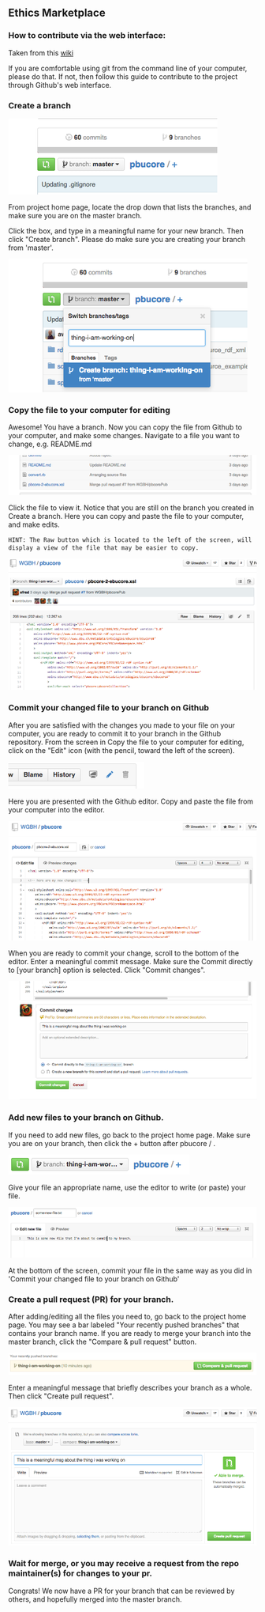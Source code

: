 ## Ethics Marketplace  

### How to contribute via the web interface:  

Taken from this [wiki](https://github.com/WGBH/pbucore/wiki/Contributing-to-the-project-through-Github-web-interface)  

If you are comfortable using git from the command line of your computer, please do that. If not, then follow this guide to contribute to the project through Github's web interface.  


### Create a branch  

![](img/create-branch.png?raw=true)

From project home page, locate the drop down that lists the branches, and make sure you are on the master branch.  

Click the box, and type in a meaningful name for your new branch. Then click "Create branch".  Please do make sure you are creating your branch from 'master'.

![](img/create-branch-2.png?raw=true)

### Copy the file to your computer for editing  

Awesome! You have a branch. Now you can copy the file from Github to your computer, and make some changes. Navigate to a file you want to change, e.g. README.md

![](img/copy-file.png?raw=true)

Click the file to view it. Notice that you are still on the branch you created in Create a branch. Here you can copy and paste the file to your computer, and make edits.   

    HINT: The Raw button which is located to the left of the screen, will display a view of the file that may be easier to copy.
![](img/raw-screen.png?raw=true)

### Commit your changed file to your branch on Github  

After you are satisfied with the changes you made to your file on your computer, you are ready to commit it to your branch in the Github repository. From the screen in Copy the file to your computer for editing, click on the "Edit" icon (with the pencil, toward the left of the screen).

![](img/edit-button.png?raw=true)

Here you are presented with the Github editor. Copy and paste the file from your computer into the editor.  

![](img/edit-screen.png?raw=true)  

When you are ready to commit your change, scroll to the bottom of the editor. Enter a meaningful commit message. Make sure the Commit directly to [your branch] option is selected. Click "Commit changes".  

![](img/commit-changes.png?raw=true)  

### Add new files to your branch on Github.  

If you need to add new files, go back to the project home page. Make sure you are on your branch, then click the + button after pbucore / .  

![](img/add-new-files-1.png?raw=true)

Give your file an appropriate name, use the editor to write (or paste) your file.  

![](img/add-new-files.png?raw=true)

At the bottom of the screen, commit your file in the same way as you did in 'Commit your changed file to your branch on Github'  

### Create a pull request (PR) for your branch.  

After adding/editing all the files you need to, go back to the project home page. You may see a bar labeled "Your recently pushed branches" that contains your branch name. If you are ready to merge your branch into the master branch, click the "Compare & pull request" button.  

![](img/open-pr.png?raw=true)  

Enter a meaningful message that briefly describes your branch as a whole. Then click "Create pull request".  

![](img/pr-message.png?raw=true)

### Wait for merge, or you may receive a request from the repo maintainer(s) for changes to your pr.  

Congrats! We now have a PR for your branch that can be reviewed by others, and hopefully merged into the master branch.  
